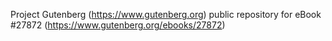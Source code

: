 Project Gutenberg (https://www.gutenberg.org) public repository for eBook #27872 (https://www.gutenberg.org/ebooks/27872)
